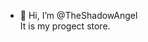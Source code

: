 - 👋 Hi, I’m @TheShadowAngel<br>
It is my progect store.
<!---
TheShadowAngel/TheShadowAngel is a ✨ special ✨ repository because its `README.md` (this file) appears on your GitHub profile.
You can click the Preview link to take a look at your changes.
--->
